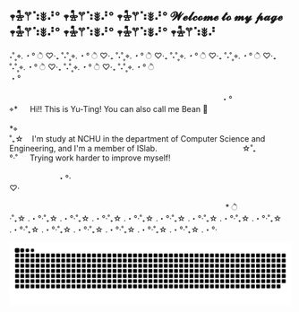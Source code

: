 ## 𖥧𖡆𖦥⠱ꎺ⠜° 𖥧𖡆𖦥⠱ꎺ⠜° 𖥧𖡆𖦥⠱ꎺ⠜° 𝓦𝓮𝓵𝓬𝓸𝓶𝓮 𝓽𝓸 𝓶𝔂 𝓹𝓪𝓰𝓮 𖥧𖡆𖦥⠱ꎺ⠜° 𖥧𖡆𖦥⠱ꎺ⠜° 𖥧𖡆𖦥⠱ꎺ⠜° 𖥧𖡆𖦥⠱ꎺ⠜
˖˚˳⌖*.・°* ੈ ♡‧₊ ˚˖˚˳⌖*.・°* ੈ ♡‧₊ ˚˖˚˳⌖*.・°* ੈ ♡‧₊ ˚˖˚˳⌖*.・°* ੈ ♡‧₊ ˚˖˚˳⌖*.・°* ੈ ♡‧₊ ˚˖˚˳⌖*.・°* ੈ ♡‧₊ ˚˖˚˳⌖*.・°* ੈ ♡‧₊ ˚˖˚˳⌖*.・°* ੈ <br>
・° &nbsp;&nbsp;&nbsp;&nbsp;&nbsp;&nbsp;&nbsp;&nbsp;&nbsp;&nbsp;&nbsp;&nbsp;&nbsp;&nbsp;&nbsp;&nbsp;&nbsp;&nbsp;&nbsp;&nbsp;&nbsp;&nbsp;&nbsp;&nbsp;&nbsp;&nbsp;&nbsp;&nbsp;&nbsp;&nbsp;&nbsp;&nbsp;&nbsp;&nbsp;&nbsp;&nbsp;&nbsp;&nbsp;&nbsp;&nbsp;&nbsp;&nbsp;&nbsp;&nbsp;&nbsp;&nbsp;&nbsp;&nbsp;&nbsp;&nbsp;&nbsp;&nbsp;&nbsp;&nbsp;&nbsp;&nbsp;&nbsp;&nbsp;&nbsp;&nbsp;&nbsp;&nbsp;&nbsp;&nbsp;&nbsp;&nbsp;&nbsp;&nbsp;&nbsp;&nbsp;&nbsp;&nbsp;&nbsp;&nbsp;&nbsp;&nbsp;&nbsp;&nbsp;&nbsp;&nbsp;&nbsp;&nbsp;&nbsp;&nbsp;&nbsp;&nbsp;&nbsp;&nbsp;&nbsp;&nbsp;&nbsp;&nbsp;&nbsp;&nbsp;&nbsp;&nbsp;&nbsp;&nbsp;&nbsp;&nbsp;&nbsp;&nbsp;&nbsp;&nbsp;&nbsp;&nbsp;&nbsp;&nbsp;&nbsp;&nbsp;&nbsp;&nbsp;&nbsp;&nbsp;&nbsp;&nbsp;&nbsp;&nbsp;&nbsp;&nbsp;&nbsp;&nbsp;&nbsp;&nbsp;&nbsp;&nbsp;&nbsp;&nbsp;&nbsp;&nbsp;&nbsp;&nbsp;&nbsp;&nbsp;&nbsp;&nbsp;&nbsp;&nbsp;&nbsp;&nbsp;&nbsp;&nbsp;&nbsp;&nbsp;&nbsp;&nbsp;&nbsp;&nbsp;&nbsp;&nbsp;&nbsp;&nbsp;&nbsp;&nbsp;&nbsp;&nbsp;&nbsp;&nbsp;&nbsp;&nbsp;&nbsp;&nbsp;&nbsp;&nbsp;&nbsp;&nbsp;&nbsp;&nbsp;&nbsp;&nbsp;&nbsp;&nbsp;&nbsp;&nbsp;&nbsp;&nbsp;&nbsp;&nbsp;&nbsp;&nbsp;&nbsp;&nbsp;&nbsp;&nbsp;&nbsp;&nbsp;&nbsp;&nbsp;&nbsp;&nbsp;&nbsp;&nbsp;&nbsp;&nbsp;&nbsp;&nbsp;&nbsp;&nbsp;&nbsp;&nbsp;&nbsp;&nbsp;&nbsp;&nbsp;&nbsp;&nbsp;&nbsp;&nbsp;&nbsp;&nbsp;&nbsp;&nbsp;&nbsp;&nbsp;&nbsp;&nbsp;&nbsp;&nbsp;&nbsp;&nbsp;&nbsp;&nbsp;&nbsp;&nbsp;・° <br>
⌖* &emsp; Hi!! This is Yu-Ting! You can also call me Bean 🌱 &emsp;&emsp;&emsp;&emsp;&emsp;&emsp;&emsp;&emsp;&emsp;&emsp;&emsp;&emsp;&emsp;&emsp;&emsp;&emsp;&emsp;&emsp;&emsp;&emsp;&emsp;&emsp;&emsp;&emsp;&emsp;&emsp;&emsp;&emsp;&emsp;&emsp;&emsp;&emsp;&emsp;&emsp;&emsp;&nbsp;&nbsp;&nbsp; *⌖<br>
˚₊☆ &nbsp;&nbsp; I'm study at NCHU in the department of Computer Science and Engineering, and I'm a  member of ISlab. &emsp;&emsp;&emsp;&emsp;&emsp;&emsp;&emsp;&emsp;&emsp;&emsp;&nbsp; ☆˚₊<br>
°‧˚ &emsp; Trying work harder to improve myself! &emsp;&emsp;&emsp;&emsp;&emsp;&emsp;&emsp;&emsp;&emsp;&emsp;&emsp;&emsp;&emsp;&emsp;&emsp;&emsp;&emsp;&emsp;&emsp;&emsp;&emsp;&emsp;&emsp;&emsp;&emsp;&emsp;&emsp;&emsp;&emsp;&emsp;&emsp;&emsp;&emsp;&emsp;&emsp;&nbsp;&nbsp;&nbsp;&emsp;&emsp;&emsp;&emsp;&emsp; ・°‧ <br>
♡‧&nbsp;&nbsp;&nbsp;&nbsp;&nbsp;&nbsp;&nbsp;&nbsp;&nbsp;&nbsp;&nbsp;&nbsp;&nbsp;&nbsp;&nbsp;&nbsp;&nbsp;&nbsp;&nbsp;&nbsp;&nbsp;&nbsp;&nbsp;&nbsp;&nbsp;&nbsp;&nbsp;&nbsp;&nbsp;&nbsp;&nbsp;&nbsp;&nbsp;&nbsp;&nbsp;&nbsp;&nbsp;&nbsp;&nbsp;&nbsp;&nbsp;&nbsp;&nbsp;&nbsp;&nbsp;&nbsp;&nbsp;&nbsp;&nbsp;&nbsp;&nbsp;&nbsp;&nbsp;&nbsp;&nbsp;&nbsp;&nbsp;&nbsp;&nbsp;&nbsp;&nbsp;&nbsp;&nbsp;&nbsp;&nbsp;&nbsp;&nbsp;&nbsp;&nbsp;&nbsp;&nbsp;&nbsp;&nbsp;&nbsp;&nbsp;&nbsp;&nbsp;&nbsp;&nbsp;&nbsp;&nbsp;&nbsp;&nbsp;&nbsp;&nbsp;&nbsp;&nbsp;&nbsp;&nbsp;&nbsp;&nbsp;&nbsp;&nbsp;&nbsp;&nbsp;&nbsp;&nbsp;&nbsp;&nbsp;&nbsp;&nbsp;&nbsp;&nbsp;&nbsp;&nbsp;&nbsp;&nbsp;&nbsp;&nbsp;&nbsp;&nbsp;&nbsp;&nbsp;&nbsp;&nbsp;&nbsp;&nbsp;&nbsp;&nbsp;&nbsp;&nbsp;&nbsp;&nbsp;&nbsp;&nbsp;&nbsp;&nbsp;&nbsp;&nbsp;&nbsp;&nbsp;&nbsp;&nbsp;&nbsp;&nbsp;&nbsp;&nbsp;&nbsp;&nbsp;&nbsp;&nbsp;&nbsp;&nbsp;&nbsp;&nbsp;&nbsp;&nbsp;&nbsp;&nbsp;&nbsp;&nbsp;&nbsp;&nbsp;&nbsp;&nbsp;&nbsp;&nbsp;&nbsp;&nbsp;&nbsp;&nbsp;&nbsp;&nbsp;&nbsp;&nbsp;&nbsp;&nbsp;&nbsp;&nbsp;&nbsp;&nbsp;&nbsp;&nbsp;&nbsp;&nbsp;&nbsp;&nbsp;&nbsp;&nbsp;&nbsp;&nbsp;&nbsp;&nbsp;&nbsp;&nbsp;&nbsp;&nbsp;&nbsp;&nbsp;&nbsp;&nbsp;&nbsp;&nbsp;&nbsp;&nbsp;&nbsp;&nbsp;&nbsp;&nbsp;&nbsp;&nbsp;&nbsp;&nbsp;&nbsp;&nbsp;&nbsp;&nbsp;&nbsp;&nbsp;&nbsp;&nbsp;&nbsp;&nbsp;&nbsp;&nbsp;&nbsp;&nbsp;&nbsp;&nbsp;&nbsp;&nbsp;&nbsp;&nbsp;&nbsp;&nbsp; * ੈ<br>
‧˚₊☆ .・°‧˚₊☆ .・°‧˚₊☆ .・°‧˚₊☆ .・°‧˚₊☆ .・°‧˚₊☆ .・°‧˚₊☆ .・°‧˚₊☆ .・°‧˚₊☆ .・°‧˚₊☆ .・°‧˚₊☆ .・°‧˚₊☆ .・°‧˚₊☆ .・°‧˚₊☆ .・°‧˚₊☆ .・°‧

![](https://raw.githubusercontent.com/beanbean0510/beanbean0510/output/github-contribution-grid-snake.svg)

<!--
**beanbean0510/beanbean0510** is a ✨ _special_ ✨ repository because its `README.md` (this file) appears on your GitHub profile.

Here are some ideas to get you started:

- 🔭 I’m currently working on ...
- 🌱 I’m currently learning ...
- 👯 I’m looking to collaborate on ...
- 🤔 I’m looking for help with ...
- 💬 Ask me about ...
- 📫 How to reach me: ...
- 😄 Pronouns: ...
- ⚡ Fun fact: ...
-->
